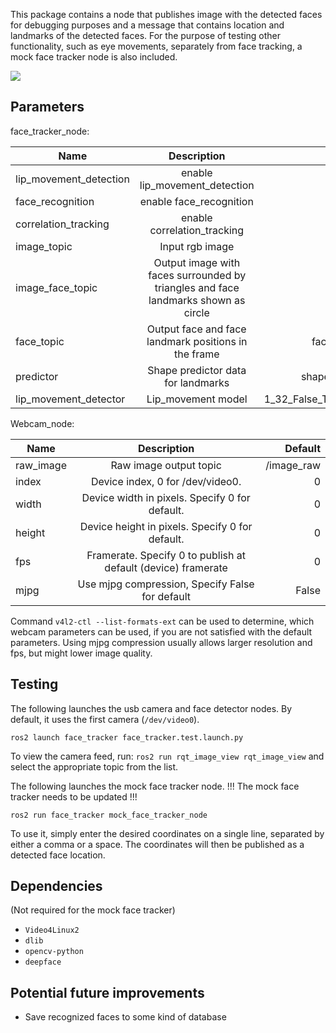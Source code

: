 
This package contains a node that publishes image with the detected faces for debugging purposes and a message that contains location and landmarks of the detected faces. For the purpose of testing other functionality, such as eye movements, separately from face tracking, a mock face tracker node is also included.

![](./img/example.png)

## Parameters

face_tracker_node:

| Name             |                                    Description                                     |                               Default |
| ---------------- | :--------------------------------------------------------------------------------: | ------------------------------------: |
| lip_movement_detection |                      enable lip_movement_detection                           |                                  True |
| face_recognition |                                enable face_recognition                             |                                  True |
| correlation_tracking |                          enable correlation_tracking                           |                                  True |
| image_topic      |                                  Input rgb image                                   |                            /image_raw |
| image_face_topic | Output image with faces surrounded by triangles and face landmarks shown as circle |                            image_face |
| face_topic       |                Output face and face landmark positions in the frame                |   faces - face_tracker_msgs.msg.Faces |
| predictor        |                         Shape predictor data for landmarks                         | shape_predictor_68_face_landmarks.dat |
| lip_movement_detector |                            Lip_movement model                          | 1_32_False_True_0.25_lip_motion_net_model.h5 |


Webcam_node:

| Name             |                                    Description                                     |                               Default |
| ---------------- | :--------------------------------------------------------------------------------: | ------------------------------------: |
| raw_image        |                              Raw image output topic                                |                            /image_raw |
| index            |                          Device index, 0 for /dev/video0.                          |                                     0 |
| width            |                    Device width in pixels. Specify 0 for default.                  |                                     0 |
| height           |                    Device height in pixels. Specify 0 for default.                 |                                     0 |
| fps              |             Framerate. Specify 0 to publish at default (device) framerate          |                                     0 |
| mjpg             |                    Use mjpg compression, Specify False for default                 |                                 False |

Command `v4l2-ctl --list-formats-ext` can be used to determine, which webcam parameters can be used, if you are not satisfied with the default parameters. Using mjpg compression usually allows larger resolution and fps, but might lower image quality.
## Testing

The following launches the usb camera and face detector nodes. By default, it uses the first camera (`/dev/video0`).

```console
ros2 launch face_tracker face_tracker.test.launch.py
```

To view the camera feed, run: `ros2 run rqt_image_view rqt_image_view` and select the appropriate topic from the list.


The following launches the mock face tracker node. 
!!! The mock face tracker needs to be updated !!!

```console
ros2 run face_tracker mock_face_tracker_node
```
To use it, simply enter the desired coordinates on a single line, separated by either a comma or a space. The coordinates will then be published as a detected face location.


## Dependencies

(Not required for the mock face tracker)
* `Video4Linux2`
* `dlib`
* `opencv-python`
* `deepface`

## Potential future improvements

* Save recognized faces to some kind of database